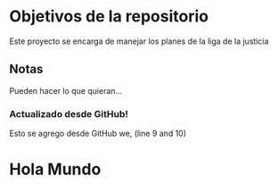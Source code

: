 # Objetivos de la repositorio

Este proyecto se encarga de manejar los planes de la liga de la justicia


## Notas
Pueden hacer lo que quieran...

### Actualizado desde GitHub!
Esto se agrego desde GitHub we, (line 9 and 10)

# Hola Mundo
